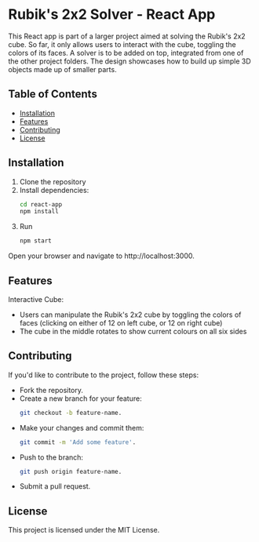 # Rubik's 2x2 Solver - React App

This React app is part of a larger project aimed at solving the Rubik's 2x2 cube.
So far, it only allows users to interact with the cube, toggling the colors of its faces. A solver is to be added on top, integrated from one of the other project folders.
The design showcases how to build up simple 3D objects made up of smaller parts.

## Table of Contents
- [Installation](#installation)
- [Features](#features)
- [Contributing](#contributing)
- [License](#license)

## Installation

1. Clone the repository
2. Install dependencies:
   ```bash
   cd react-app
   npm install
3. Run
   ```bash
   npm start

Open your browser and navigate to http://localhost:3000.

## Features
Interactive Cube:
* Users can manipulate the Rubik's 2x2 cube by toggling the colors of faces (clicking on either of 12 on left cube, or 12 on right cube)
* The cube in the middle rotates to show current colours on all six sides

## Contributing
If you'd like to contribute to the project, follow these steps:

* Fork the repository.
* Create a new branch for your feature:
  ```bash
  git checkout -b feature-name.
* Make your changes and commit them:
  ```bash
  git commit -m 'Add some feature'.
* Push to the branch:
  ```bash
  git push origin feature-name.
* Submit a pull request.

## License
This project is licensed under the MIT License.
